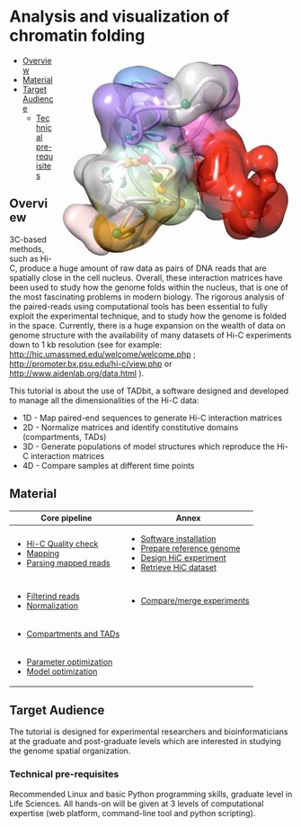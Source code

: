 # Analysis and visualization of chromatin folding

<p>
<img align="right" src=/Documents/Logo/Foto-DNA_MMarti_0.jpg?raw=True>

- [Overview](#overview)
- [Material](#material)
- [Target Audience](#target-audience)
  - [Technical pre-requisites](#technical-pre-requisites)

## Overview

3C-based methods, such as Hi-C, produce a huge amount of raw data as pairs of DNA reads that are spatially close in the cell nucleus. Overall, these interaction matrices have been used to study how the genome folds within the nucleus, that is one of the most fascinating problems in modern biology. The rigorous analysis of the paired-reads using computational tools has been essential to fully exploit the experimental technique, and to study how the genome is folded in the space. Currently, there is a huge expansion on the wealth of data on genome structure with the availability of many datasets of Hi-C experiments down to 1 kb resolution (see for example: http://hic.umassmed.edu/welcome/welcome.php ; http://promoter.bx.psu.edu/hi-c/view.php or http://www.aidenlab.org/data.html ). 

This tutorial is about the use of TADbit, a software designed and developed to manage all the dimensionalities of the Hi-C data:
</p>

 - 1D - Map paired-end sequences to generate Hi-C interaction matrices
 - 2D - Normalize matrices and identify constitutive domains (compartments, TADs)
 - 3D - Generate populations of model structures which reproduce the Hi-C interaction matrices
 - 4D - Compare samples at different time points

## Material

| Core pipeline               | Annex                 |
|-------------------------|------------|
|<ul><li>[Hi-C Quality check](Notebooks/Methods-3-Hi-C%20quality%20check.ipynb)</li><li>[Mapping](Notebooks/Methods-4-Mapping.ipynb)</li><li>[Parsing mapped reads](Notebooks/Methods-5-Parsing%20mapped%20reads.ipynb)</li></ul> | <ul><li>[Software installation](Notebooks/Materials-2-Preparing%20your%20computer%20for%20the%20HiC%20data%20analysis.ipynb)</li><li>[Prepare reference genome](Notebooks/Methods-2-Preparation%20of%20the%20reference%20genome.ipynb)</li><li>[Design HiC experiment](/Notebooks/A2a-Design%20HiC%20experiment.ipynb)</li><li>[Retrieve HiC dataset](Notebooks/Methods-1-Retrieve%20published%20HiC%20datasets.ipynb)</li></ul> |
| <ul><li>[Filterind reads](Notebooks/Methods-6-Filtering%20mapped%20reads.ipynb)</li><li>[Normalization](Notebooks/Methods-7-Bin%20filtering%20and%20normalization.ipynb)</li></ul> | <ul><li>[Compare/merge experiments](Notebooks/Methods-9-Compare%20and%20merge%20Hi-C%20experiments.ipynb)</li></ul> |
| <ul><li>[Compartments and TADs](Notebooks/Methods-8-Compartments%20and%20TADs%20detection.ipynb)</li></ul> |  |
| <ul><li>[Parameter optimization](Notebooks/Methods-10-Modeling%20parameters%20optimization.ipynb)</li><li>[Model optimization](Notebooks/Methods-11-3D%20Models%20production%20and%20analysis.ipynb)</li></ul> |  |

## Target Audience

The tutorial is designed for experimental researchers and bioinformaticians at the graduate and post-graduate levels which are interested in studying the genome spatial organization. 

### Technical pre-requisites

Recommended Linux and basic Python programming skills, graduate level in Life Sciences. All hands-on will be given at 3 levels of computational expertise (web platform, command-line tool and python scripting).
